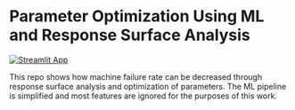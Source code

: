 # Parameter Optimization Using ML and Response Surface Analysis

[![Streamlit App](https://static.streamlit.io/badges/streamlit_badge_black_white.svg)](https://kaymal.streamlit.app)


This repo shows how machine failure rate can be decreased through response surface analysis and optimization of parameters. The ML pipeline is simplified and most features are ignored for the purposes of this work.
